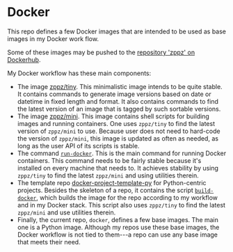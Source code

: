 # Docker

This repo defines a few Docker images that are intended to be used as base images in my Docker work flow.

Some of these images may be pushed to the [repository 'zppz' on Dockerhub](https://hub.docker.com/u/zppz).

My Docker workflow has these main components:

- The image [zppz/tiny](https://github.com/zpz/docker-tiny). This minimalistic image intends to be quite stable. It contains commands to generate image versions based on date or datetime in fixed length and format. It also contains commands to find the latest version of an image that is tagged by such sortable versions.
- The image [zppz/mini](https://github.com/zpz/docker-mini). This image contains shell scripts for building images and running containers. One uses `zppz/tiny` to find the latest version of `zppz/mini` to use. Because user does not need to hard-code the version of `zppz/mini`, this image is updated as often as needed, as long as the user API of its scripts is stable.
- The command [`run-docker`](https://github.com/zpz/docker-mini/blob/master/sbin/run-docker). This is the main command for running Docker containers. This command needs to be fairly stable because it's installed on every machine that needs to. It achieves stability by using `zppz/tiny` to find the latest `zppz/mini` and using utilities therein.
- The template repo [docker-project-template-py](https://github.com/zpz/docker-project-template-py) for Python-centric projects. Besides the skeleton of a repo, it contains the script [`build-docker`](https://github.com/zpz/docker-project-template-py/blob/master/build-docker), which builds the image for the repo according to my workflow and in my Docker stack. This script also uses `zppz/tiny` to find the latest `zppz/mini` and use utilities therein.
- Finally, the current repo, `docker`, defines a few base images. The main one is a Python image. Although my repos use these base images, the Docker workflow is not tied to them---a repo can use any base image that meets their need.

